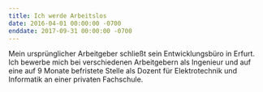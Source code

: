 ```yaml
---
title: Ich werde Arbeitslos
date: 2016-04-01 00:00:00 -0700
enddate: 2017-09-31 00:00:00 -0700
---
```

Mein ursprünglicher Arbeitgeber schließt sein Entwicklungsbüro in Erfurt. Ich bewerbe mich bei verschiedenen Arbeitgebern als Ingenieur und auf eine auf 9 Monate befristete Stelle als Dozent für Elektrotechnik und Informatik an einer privaten Fachschule.


